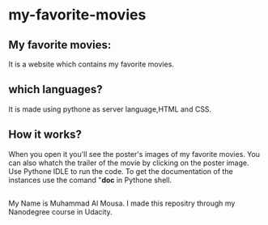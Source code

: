 # my-favorite-movies
## My favorite movies:
It is a website which contains my favorite movies.
## which languages?
It is made using pythone as server language,HTML and CSS.
## How it works?
When you open it you'll see the poster's images of my favorite movies. You can also whatch the trailer of the movie by clicking on the poster image.
Use Pythone IDLE to run the code.
To get the documentation of the instances use the comand "__doc__ in Pythone shell.
##
My Name is Muhammad Al Mousa. I made this repositry through my Nanodegree course in Udacity.
